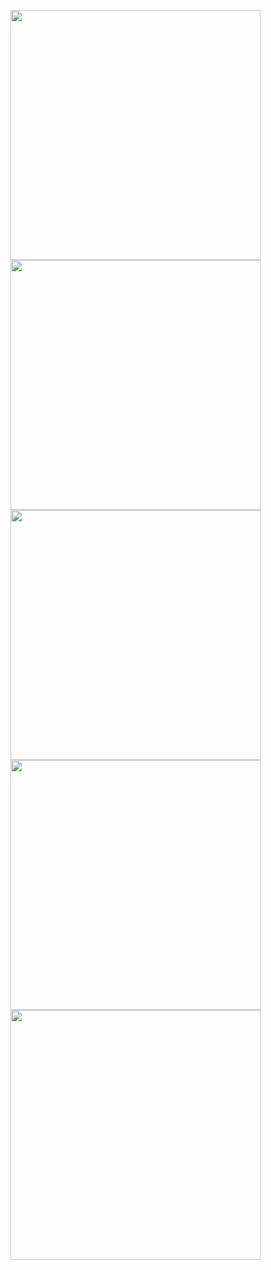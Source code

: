 <p>
<img    src="https://github.com/user-attachments/assets/87f5fb78-5b0b-4594-b507-62fb1a030951" height = 400 weidth = 180>
<img    src="https://github.com/user-attachments/assets/a81c9bec-b516-47a8-a120-2b5572095a77" height = 400 weidth = 180>
<img    src="https://github.com/user-attachments/assets/68097c74-b2d3-4069-b7bc-5379232a5556" height = 400 weidth = 180>
<img    src="https://github.com/user-attachments/assets/9f40f724-d7ec-4bf4-8833-45523b7189d4" height = 400 weidth = 180>
<img    src="https://github.com/user-attachments/assets/f3fc6286-fa4a-4d76-89e1-ed0ef4bdb67d" height = 400 weidth = 180>
  
  
</p>
